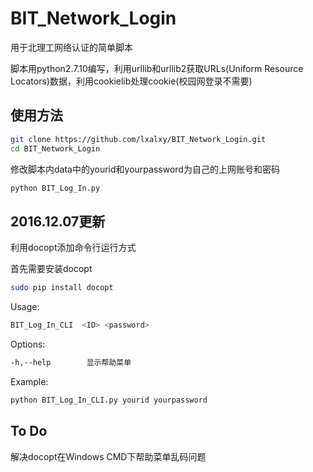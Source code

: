# BIT_Network_Login
用于北理工网络认证的简单脚本

脚本用python2.7.10编写，利用urllib和urllib2获取URLs(Uniform Resource Locators)数据，利用cookielib处理cookie(校园网登录不需要)

## 使用方法

```bash
git clone https://github.com/lxalxy/BIT_Network_Login.git
cd BIT_Network_Login
```

修改脚本内data中的yourid和yourpassword为自己的上网账号和密码

```bash
python BIT_Log_In.py
```
## 2016.12.07更新

利用docopt添加命令行运行方式

首先需要安装docopt

```bash
sudo pip install docopt
```

Usage:

```bash
BIT_Log_In_CLI  <ID> <password>
```

Options:
```bash
-h,--help        显示帮助菜单
```

Example:
```bash
python BIT_Log_In_CLI.py yourid yourpassword
```

## To Do

解决docopt在Windows CMD下帮助菜单乱码问题